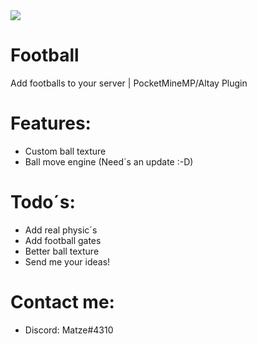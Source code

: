 <img src="https://github.com/Matze997/Football/blob/master/football.png"/>

# Football
Add footballs to your server | PocketMineMP/Altay Plugin





# **Features:**
 - Custom ball texture
 - Ball move engine (Need´s an update :-D)
 
 
 
 # **Todo´s:**
 - Add real physic´s
 - Add football gates
 - Better ball texture
 - Send me your ideas!
 
 
 
 # **Contact me:**
 - Discord: Matze#4310
